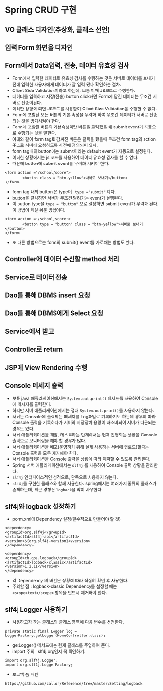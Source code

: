 # Spring CRUD 구현

## VO 클래스 디자인(추상화, 클래스 선언)

## 입력 Form 화면을 디자인
## Form에서 Data입력, 전송, 데이터 유효성 검사
* Form에서 입력한 데이터로 유효성 검사를 수행하는 것은
서버로 데이터를 보내기 전에 입력한 사용자에게 데이터가 잘 입력 됐나 확인하는 절차.
* Client Side Validation이라고 하는데, 보통 이때 JS코드로 수행한다.
* 데이터를 입력하고 저장(전송) button click하면 Form에 담긴 데이터는 무조건 서버로 전송이된다.
* 이러한 상황이 되면 JS코드를 사용핟여 Client Size Validation을 수행할 수 없다.
* Form에 포함된 모든 버튼의 기본 속성을 무력화 하여 무조건 데이터가 서버로 전송되는 것을 방지시켜야 한다.
* Form에 포함된 버튼의 기본속성이란 버튼을 클릭했을 때 submit event가 자동으로 수행되는 것을 말한다.
* 아래와 같이 form tag로 감싸진 버튼은 클릭을 했을때 무조건 form tag의 action 주소로 서버에 요청하도록 사전에 정의되어 있다.
* form tag내의 button에는 submit이라는 default event가 자동으로 설정된다.
* 이러한 상황에서는 js 코드를 사용하여 데이터 유효성 검사를 할 수 없다.
* 때문에 button에 submit event를 무력화 시켜야 한다.
```
<form action ="/school/score">
		<button class = "btn-yellow">서버로 보내기</button>
</form>
```
* form tag 내의 button 은 type이 ``` type ="submit"``` 이다.
* button을 클릭하면 서버가 무조건 달려가는 event가 실행된다.
* 이 button type을 ```type = "button"``` 으로 설정하면 submit event가 무력화 된다. 이 방법이 제일 쉬운 방법이다.
```
<form action ="/school/score">
		<button type = "button" class = "btn-yellow">서버로 보내기</button>
</form>
```
* 또 다른 방법으로는 form의 submit() event를 가로채는 방법도 있다.

## Controller에 데이터 수신할 method 처리
## Service로 데이터 전송
## Dao를 통해 DBMS insert 요청

## Dao를 통해 DBMS에게 Select 요청
## Service에서 받고
## Controller로 return
## JSP에 View Rendering 수행

## Console 메세지 출력
* 보통 java 애플리케이션에서는 ```System.out.print()``` 메서드를 사용하여 Console에 메시지를 출력한다.
* 하지만 서버 애플리케이션에서는 절대 ```System.out.print()```를 사용하지 않는다.
* 서버는 Console에 출력되는 메세지를 Log파일로 기록하기도 하는데 경우에 따라 Console 출력을 기록하다가 서버의 저장장치 용량이 과소비되어 서버가 다운되는 경우도 있다.
* 서버 애플리케이션을 개발, 테스트하는 단계에서는 현재 진행되는 상황을 Console 출력으로 모니터링을 해야 할 경우가 많다.
* 서버 애플리케이션을 배포(운영하기 위해 실제 사용하는 서버에 업로드)할때는 Console 출력을 모두 제거해야 한다.
* 서버 애플리케이션을 Console 출력을 상황에 따라 제어할 수 있도록 관리한다.
* Spring 서버 애플리케이션에서는 ```slf4j``` 를 사용하여 Console 출력 상황을 관리한다.
* ```slf4j``` 인터페이스적인 성격으로, 단독으로 사용하지 않는다.
* ```slf4j```를 구현한 클래스와 함께 사용한다. spring에서는 여러가지 종류의 클래스가 존재하는데, 최근 경항은 ```logback```을 많이 사용한다.

## slf4j와 logback 설정하기
* porm.xml에 Dependency 설정(필수적으로 만들어야 할 것)
```
<dependency>
<groupId>org.slf4j</groupId>
<artifactId>slf4j-api</artifactId>
<version>${org.slf4j-version}</version>
</dependency>
```
```
<dependency>
<groupId>ch.qos.logback</groupId>
<artifactId>logback-classic</artifactId>
<version>1.2.11</version>
</dependency>
```

* 각 Dependency 의 버전은 상황에 따라 적절히 확인 후 사용한다.
* 주의할 점 : logback-classic Dependency를 설정할 때는 ```<scope>text</scope>``` 항목을 반드시 제거해야 한다.

## slf4j Logger 사용하기
* 사용하고자 하는 클래스의 클래스 영역에 다음 변수를 선언한다.
```
private static final Logger log = 
LoggerFactory.getLogger(HomeController.class);
```
* getLogger() 메서드에는 현재 클래스를 주입하여 준다.
* import 주의 : slf4j.org인지 꼭 확인하기.
```
import org.slf4j.Logger;
import org.slf4j.LoggerFactory;
```


* 로그백 폼 패턴
```
https://github.com/callor/Reference/tree/master/Setting/logback
```
